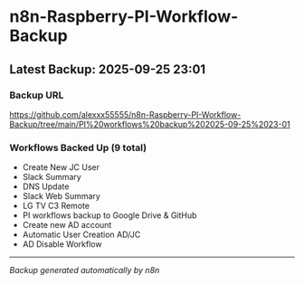# n8n-Raspberry-PI-Workflow-Backup

## Latest Backup: 2025-09-25 23:01

### Backup URL
https://github.com/alexxx55555/n8n-Raspberry-PI-Workflow-Backup/tree/main/PI%20workflows%20backup%202025-09-25%2023-01

### Workflows Backed Up (9 total)
- Create New JC User
- Slack Summary
- DNS Update
- Slack Web Summary
- LG TV C3 Remote
- PI workflows backup to Google Drive & GitHub
- Create new AD account
- Automatic User Creation AD/JC
- AD Disable Workflow

---
*Backup generated automatically by n8n*